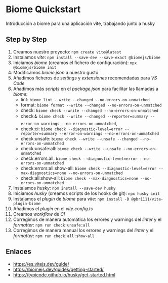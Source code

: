 # Biome Quickstart

Introducción a biome para una aplicación vite, trabajando junto a husky

## Step by Step

1. Creamos nuestro proyecto: `npm create vite@latest`
2. Instalamos _vite_: `npm install --save-dev --save-exact @biomejs/biome`
3. Iniciamos _biome_ (creamos el fichero de configuración): `npx @biomejs/biome init`
4. Modificamos _biome.json_ a nuestro gusto
5. Añadimos ficheros de _settings_ y _extensiones_ recomendadas para _VS Code_
6. Añadimos más _scripts_ en el _package.json_ para facilitar las llamadas a _biome_:
    - lint: `biome lint --write --changed --no-errors-on-unmatched`
    - format: `biome format --write --changed --no-errors-on-unmatched`
    - check: `biome check --write --changed --no-errors-on-unmatched`
    - check:hook: `biome check --write --changed --reporter=summary --error-on-warnings --no-errors-on-unmatched`,
    - check:ci: `biome check --diagnostic-level=error --reporter=summary --error-on-warnings --no-errors-on-unmatched`
    - check:unsafe: `biome check --write --unsafe --changed --no-errors-on-unmatched`
    - check:unsafe:all: `biome check --write --unsafe --no-errors-on-unmatched`
    - check:errors:all: `biome check --diagnostic-level=error --no-errors-on-unmatched`
    - check:errors:all:show-all: `biome check --diagnostic-level=error --max-diagnostics=none --no-errors-on-unmatched`
    - check:all:show-all: `biome check --max-diagnostics=none --no-errors-on-unmatched`
7. Instalamos _husky_: `npm install --save-dev husky`
8. Iniciamos _husky_ (creamos scripts de los hooks de git): `npx husky init`
9. Instalamos el _plugin_ de _biome_ para _vite_: `npm install -D @pbr1111/vite-plugin-biome`
10. Añadimos el _plugin_ en el _vite.config.ts_
11. Creamos _workflow_ de _CI_
12. Corregimos de manera automática los errores y warnings del _linter_ y el _formatter_: `npm run check:unsafe:all`
13. Corregimos de manera manual los errores y warnings del _linter_ y el _formatter_: `npm run check:all:show-all`

## Enlaces
- https://es.vitejs.dev/guide/
- https://biomejs.dev/guides/getting-started/
- https://typicode.github.io/husky/get-started.html